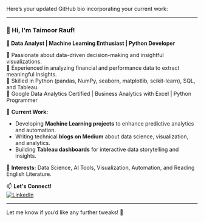 Here’s your updated GitHub bio incorporating your current work:  

---

### 👋 Hi, I'm Taimoor Rauf!  
**📍 Data Analyst | Machine Learning Enthusiast | Python Developer**  

🔹 Passionate about data-driven decision-making and insightful visualizations.  
🔹 Experienced in analyzing financial and performance data to extract meaningful insights.  
🔹 Skilled in Python (pandas, NumPy, seaborn, matplotlib, scikit-learn), SQL, and Tableau.  
🔹 Google Data Analytics Certified | Business Analytics with Excel | Python Programmer  

🚀 **Current Work:**  
- Developing **Machine Learning projects** to enhance predictive analytics and automation.  
- Writing technical **blogs on Medium** about data science, visualization, and analytics.  
- Building **Tableau dashboards** for interactive data storytelling and insights.  

📌 **Interests:** Data Science, AI Tools, Visualization, Automation, and Reading English Literature.  

📫 **Let's Connect!**  
[![LinkedIn](https://img.shields.io/badge/LinkedIn-Connect-blue?logo=linkedin)](https://www.linkedin.com/in/taimoor-rauf)  

---

Let me know if you’d like any further tweaks! 🚀
